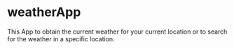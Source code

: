 # weatherApp
This App to obtain the current weather for your current location or to search for the weather in a specific location.
